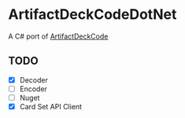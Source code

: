 # ArtifactDeckCodeDotNet

A C# port of [ArtifactDeckCode](https://github.com/ValveSoftware/ArtifactDeckCode)

## TODO

- [x] Decoder
- [ ] Encoder
- [ ] Nuget
- [x] Card Set API Client
